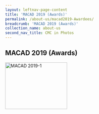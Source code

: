 ```yaml
---
layout: leftnav-page-content
title: 'MACAD 2019 (Awards)'
permalink: /about-us/macad2019-Awardees/
breadcrumb: 'MACAD 2019 (Awards)'
collection_name: about-us
second_nav_title: CMC in Photos
---
```


<style>
  .row .col img {
  width: 200px;
  height: 150px;
}
</style>

MACAD 2019 (Awards)
---

<div class="row">
  <div class="col is-4">
    <a href="/images/MACAD2019/awardees-1.jpg" target="_blank">
      <img src="/images/MACAD2019/awardees-1.jpg" alt="MACAD 2019-1" title="MACAD 2019-1">
    </a>
  </div>
